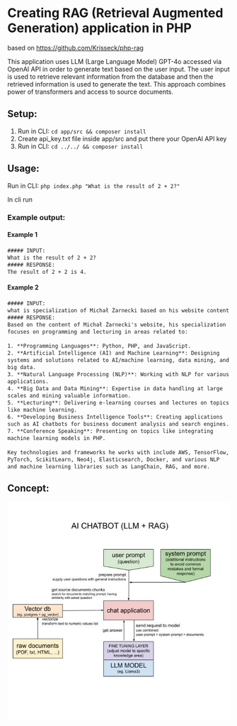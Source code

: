 # Creating RAG (Retrieval Augmented Generation) application in PHP

based on https://github.com/Krisseck/php-rag

This application uses LLM (Large Language Model) GPT-4o accessed via OpenAI API in order to generate text based on the user input. 
The user input is used to retrieve relevant information from the database and then the retrieved information is used to generate the text.
This approach combines power of transformers and access to source documents.

## Setup:
1. Run in CLI: `cd app/src && composer install`
2. Create api_key.txt file inside app/src and put there your OpenAI API key
3. Run in CLI: `cd ../../ && composer install`

## Usage:

Run in CLI: `php index.php "What is the result of 2 + 2?"`

In cli run

### Example output:
#### Example 1
```
##### INPUT:
What is the result of 2 + 2?
##### RESPONSE:
The result of 2 + 2 is 4.
```

#### Example 2
```
##### INPUT: 
what is specialization of Michał Żarnecki based on his website content
##### RESPONSE:
Based on the content of Michał Żarnecki's website, his specialization focuses on programming and lecturing in areas related to:

1. **Programming Languages**: Python, PHP, and JavaScript.
2. **Artificial Intelligence (AI) and Machine Learning**: Designing systems and solutions related to AI/machine learning, data mining, and big data.
3. **Natural Language Processing (NLP)**: Working with NLP for various applications.
4. **Big Data and Data Mining**: Expertise in data handling at large scales and mining valuable information.
5. **Lecturing**: Delivering e-learning courses and lectures on topics like machine learning.
6. **Developing Business Intelligence Tools**: Creating applications such as AI chatbots for business document analysis and search engines.
7. **Conference Speaking**: Presenting on topics like integrating machine learning models in PHP.

Key technologies and frameworks he works with include AWS, TensorFlow, PyTorch, ScikitLearn, Neo4j, Elasticsearch, Docker, and various NLP and machine learning libraries such as LangChain, RAG, and more.
```
## Concept:
<img src="ai_chatbot_llm_rag.jpg" width="1000px"/>

